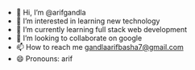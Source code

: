 - 👋 Hi, I’m @arifgandla
- 👀 I’m interested in learning new technology
- 🌱 I’m currently learning full stack web development
- 💞️ I’m looking to collaborate on google
- 📫 How to reach me gandlaarifbasha7@gmail.com
- 😄 Pronouns: arif

<!---
arifgandla/arifgandla is a ✨ special ✨ repository because its `README.md` (this file) appears on your GitHub profile.
You can click the Preview link to take a look at your changes.
--->
